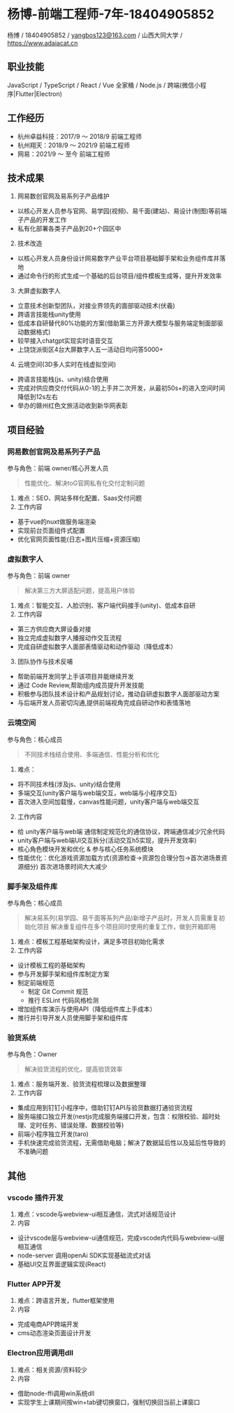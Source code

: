 # 杨博-前端工程师-7年-18404905852

杨博 / 18404905852 / yangbos123@163.com / 山西大同大学 / https://www.adaiacat.cn

## 职业技能

JavaScript / TypeScript / React / Vue 全家桶 / Node.js / 跨端(<span className="text-green">微信小程序</span>|<span className="text-blue">Flutter</span>|<span className="text-electron">Electron</span>)

## 工作经历

- 杭州卓益科技：2017/9 ～ 2018/9 前端工程师
- 杭州翔天：2018/9 ～ 2021/9 前端工程师
- 网易：2021/9 ～ 至今 前端工程师

## 技术成果

1. 网易数创官网及易系列子产品维护

- 以核心开发人员参与官网、易学园(视频)、易千面(建站)、易设计(制图)等前端子产品的开发工作
- 私有化部署各类子产品到20+个园区中

2. 技术改造

- 以核心开发人员身份设计网易数字产业平台项目基础脚手架和业务组件库并落地
- 通过命令行的形式生成一个基础的后台项目/组件模板生成等，提升开发效率

3. 大屏虚拟数字人

- 立意技术创新型团队，对接业界领先的面部驱动技术(伏羲)
- 跨语言技能栈unity使用
- 低成本自研替代80%功能的方案(借助第三方开源大模型与服务端定制面部驱动数据格式)
- 较早接入chatgpt实现实时语音交互
- 上饶饶派街区4台大屏数字人五一活动日均问答5000+

4. 云境空间(3D多人实时在线虚拟空间)

- 跨语言技能栈(js、unity)结合使用
- 完成对供应商交付代码从0-1的上手并二次开发，从最初50s+的进入空间时间降低到12s左右
- 举办的赣州红色文旅活动收到新华网表彰

## 项目经验

### 网易数创官网及易系列子产品

参与角色：前端 owner/核心开发人员

> 性能优化、解决toG官网私有化交付定制问题

1. 难点：SEO、网站多样化配置、Saas交付问题
2. 工作内容
  - 基于<span className="text-vue">vue</span>的nuxt做服务端渲染
  - 实现前台页面组件式配置
  - 优化官网页面性能(日志+图片压缩+资源压缩)

### 虚拟数字人

参与角色：前端 owner

> 解决第三方大屏适配问题，提高用户体验

1. 难点：智能交互、人脸识别、客户端代码接手(unity)、低成本自研
2. 工作内容
  - 第三方供应商大屏设备对接
  - 独立完成虚拟数字人播报动作交互流程
  - 完成自研虚拟数字人面部表情驱动和动作驱动（降低成本）
3. 团队协作与技术反哺
  - 帮助前端开发同学上手该项目并能继续开发
  - 通过 Code Review,帮助组内成员提升开发技能
  - 积极参与团队技术设计和产品规划讨论，推动自研虚拟数字人面部驱动方案
  - 与后端开发人员密切沟通,提供前端视角完成自研动作和表情落地

### 云境空间

参与角色：核心成员

> 不同技术栈结合使用、多端通信、性能分析和优化

1. 难点：
  - 将不同技术栈(涉及js、unity)结合使用
  - 多端交互(unity客户端与web端交互，web端与小程序交互)
  - 首次进入空间加载慢，canvas性能问题，unity客户端与web端交互
2. 工作内容
  - 给 unity客户端与web端 通信制定规范化的通信协议，跨端通信减少冗余代码
  - unity客户端与web端UI交互拆分(活动交互h5实现，提升开发效率)
  - 核心角色模块开发和优化 & 参与核心任务系统模块
  - 性能优化：优化游戏资源加载方式(资源检查->资源包合理分包->首次进场景资源细分) 首次进场景时间大大减少

### 脚手架及组件库

参与角色：核心成员

> 解决易系列(易学园、易千面等系列产品)新增子产品时，开发人员需重复初始化项目
> 解决重复组件在多个项目同时使用的重复工作，做到开箱即用

1. 难点：模板工程基础架构设计，满足多项目初始化需求
2. 工作内容
  - 设计模板工程的基础架构
  - 参与开发脚手架和组件库制定方案
  - 制定前端规范
    - 制定 Git Commit 规范
    - 推行 ESLint 代码风格检测
  - 增加组件库演示与使用API（降低组件库上手成本）
  - 推行并引导开发人员使用脚手架和组件库

### 验货系统

参与角色：Owner

> 解决验货流程的优化，提高验货效率

1. 难点：服务端开发、验货流程梳理以及数据整理
2. 工作内容
  - 集成应用到钉钉小程序中，借助钉钉API与验货数据打通验货流程
  - 服务端接口独立开发(<span className="text-nestjs">nestjs</span>完成服务端接口开发，包含：权限校验、超时处理、定时任务、错误处理、数据校验等)
  - 前端小程序独立开发(<span className="text-taro">taro</span>)
  - 手机快速完成验货流程，无需借助电脑；解决了数据延后性以及延后性导致的不准确问题

## 其他

### vscode 插件开发

1. 难点：vscode与webview-ui相互通信，流式对话规范设计
2. 内容
  - 设计vscode层与webview-ui通信规范，完成vscode内代码与webview-ui层相互通信
  - node-server 调用openAi SDK实现基础流式对话
  - 基础UI交互界面逻辑实现(<span className="text-react">React</span>)

### Flutter APP开发

1. 难点：跨语言开发，<span className="text-blue">flutter</span>框架使用
2. 内容
  - 完成电商APP跨端开发
  - cms动态渲染页面设计开发

### Electron应用调用dll

1. 难点：相关资源/资料较少
2. 内容
  - 借助node-ffi调用win系统dll
  - 实现学生上课期间按win+tab键切换窗口，强制切换回当前上课窗口
